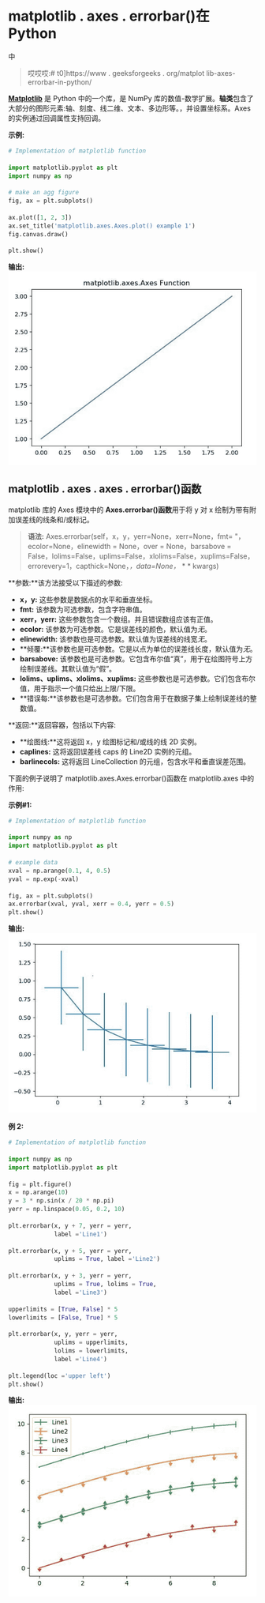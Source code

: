 # matplotlib . axes . errorbar()在 Python

中

> 哎哎哎:# t0]https://www . geeksforgeeks . org/matplot lib-axes-errorbar-in-python/

**[Matplotlib](https://www.geeksforgeeks.org/python-introduction-matplotlib/)** 是 Python 中的一个库，是 NumPy 库的数值-数学扩展。**轴类**包含了大部分的图形元素:轴、刻度、线二维、文本、多边形等。，并设置坐标系。Axes 的实例通过回调属性支持回调。

**示例:**

```py
# Implementation of matplotlib function

import matplotlib.pyplot as plt
import numpy as np

# make an agg figure
fig, ax = plt.subplots()

ax.plot([1, 2, 3])
ax.set_title('matplotlib.axes.Axes.plot() example 1')
fig.canvas.draw()

plt.show()
```

**输出:**
![](img/daa9a3a4d8203ab3b2948bfee29e6ec6.png)

## matplotlib . axes . axes . errorbar()函数

matplotlib 库的 Axes 模块中的 **Axes.errorbar()函数**用于将 y 对 x 绘制为带有附加误差线的线条和/或标记。

> **语法:** Axes.errorbar(self，x，y，yerr=None，xerr=None，fmt= "，ecolor=None，elinewidth = None，over = None，barsabove = False，lolims=False，uplims=False，xlolims=False，xuplims=False，errorevery=1，capthick=None，*，data=None，* * * kwargs)

**参数:**该方法接受以下描述的参数:

*   **x，y:** 这些参数是数据点的水平和垂直坐标。
*   **fmt:** 该参数为可选参数，包含字符串值。
*   **xerr，yerr:** 这些参数包含一个数组。并且错误数组应该有正值。
*   **ecolor:** 该参数为可选参数。它是误差线的颜色，默认值为*无*。
*   **elinewidth:** 该参数也是可选参数。默认值为误差线的线宽*无*。
*   **倾覆:**该参数也是可选参数。它是以点为单位的误差线长度，默认值为*无*。
*   **barsabove:** 该参数也是可选参数。它包含布尔值“真”，用于在绘图符号上方绘制误差线。其默认值为“假”。
*   **lolims、uplims、xlolims、xuplims:** 这些参数也是可选参数。它们包含布尔值，用于指示一个值只给出上限/下限。
*   **错误每:**该参数也是可选参数。它们包含用于在数据子集上绘制误差线的整数值。

**返回:**返回容器，包括以下内容:

*   **绘图线:**这将返回 x，y 绘图标记和/或线的线 2D 实例。
*   **caplines:** 这将返回误差线 caps 的 Line2D 实例的元组。
*   **barlinecols:** 这将返回 LineCollection 的元组，包含水平和垂直误差范围。

下面的例子说明了 matplotlib.axes.Axes.errorbar()函数在 matplotlib.axes 中的作用:

**示例#1:**

```py
# Implementation of matplotlib function

import numpy as np
import matplotlib.pyplot as plt

# example data
xval = np.arange(0.1, 4, 0.5)
yval = np.exp(-xval)

fig, ax = plt.subplots()
ax.errorbar(xval, yval, xerr = 0.4, yerr = 0.5)
plt.show()
```

**输出:**
![](img/a57401180c83fbce983b82650b722fdd.png)

**例 2:**

```py
# Implementation of matplotlib function

import numpy as np
import matplotlib.pyplot as plt

fig = plt.figure()
x = np.arange(10)
y = 3 * np.sin(x / 20 * np.pi)
yerr = np.linspace(0.05, 0.2, 10)

plt.errorbar(x, y + 7, yerr = yerr, 
             label ='Line1')

plt.errorbar(x, y + 5, yerr = yerr,
             uplims = True, label ='Line2')

plt.errorbar(x, y + 3, yerr = yerr, 
             uplims = True, lolims = True,
             label ='Line3')

upperlimits = [True, False] * 5
lowerlimits = [False, True] * 5

plt.errorbar(x, y, yerr = yerr, 
             uplims = upperlimits, 
             lolims = lowerlimits,
             label ='Line4')

plt.legend(loc ='upper left')
plt.show()
```

**输出:**
![](img/557a2c1956f93b39b9863aa337d1c15b.png)
